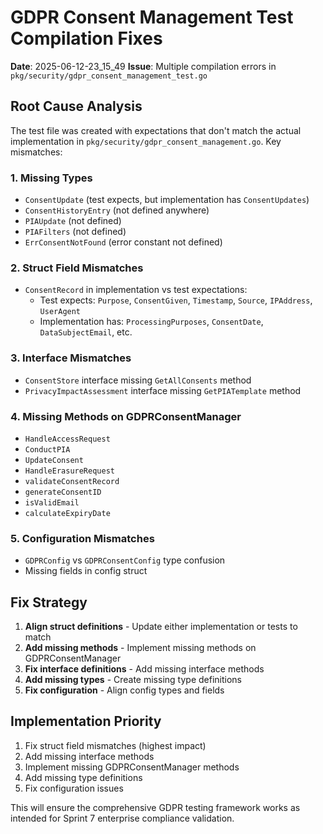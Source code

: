 # GDPR Consent Management Test Compilation Fixes

**Date**: 2025-06-12-23_15_49
**Issue**: Multiple compilation errors in `pkg/security/gdpr_consent_management_test.go`

## Root Cause Analysis

The test file was created with expectations that don't match the actual implementation in `pkg/security/gdpr_consent_management.go`. Key mismatches:

### 1. Missing Types
- `ConsentUpdate` (test expects, but implementation has `ConsentUpdates`)
- `ConsentHistoryEntry` (not defined anywhere)
- `PIAUpdate` (not defined)
- `PIAFilters` (not defined)
- `ErrConsentNotFound` (error constant not defined)

### 2. Struct Field Mismatches
- `ConsentRecord` in implementation vs test expectations:
  - Test expects: `Purpose`, `ConsentGiven`, `Timestamp`, `Source`, `IPAddress`, `UserAgent`
  - Implementation has: `ProcessingPurposes`, `ConsentDate`, `DataSubjectEmail`, etc.

### 3. Interface Mismatches
- `ConsentStore` interface missing `GetAllConsents` method
- `PrivacyImpactAssessment` interface missing `GetPIATemplate` method

### 4. Missing Methods on GDPRConsentManager
- `HandleAccessRequest`
- `ConductPIA`
- `UpdateConsent`
- `HandleErasureRequest`
- `validateConsentRecord`
- `generateConsentID`
- `isValidEmail`
- `calculateExpiryDate`

### 5. Configuration Mismatches
- `GDPRConfig` vs `GDPRConsentConfig` type confusion
- Missing fields in config struct

## Fix Strategy

1. **Align struct definitions** - Update either implementation or tests to match
2. **Add missing methods** - Implement missing methods on GDPRConsentManager
3. **Fix interface definitions** - Add missing interface methods
4. **Add missing types** - Create missing type definitions
5. **Fix configuration** - Align config types and fields

## Implementation Priority

1. Fix struct field mismatches (highest impact)
2. Add missing interface methods
3. Implement missing GDPRConsentManager methods
4. Add missing type definitions
5. Fix configuration issues

This will ensure the comprehensive GDPR testing framework works as intended for Sprint 7 enterprise compliance validation. 